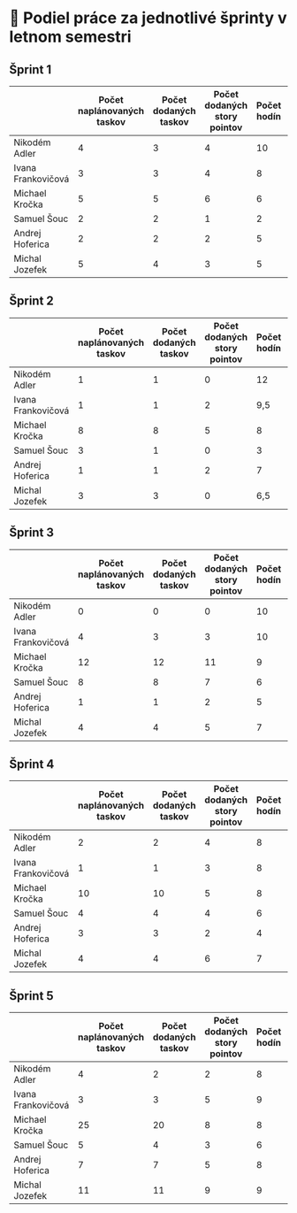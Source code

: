 # 🎒 Podiel práce za jednotlivé šprinty v letnom semestri
## Šprint 1
|                    | **Počet naplánovaných taskov** | **Počet dodaných taskov**  | **Počet dodaných story pointov** | **Počet hodín** |	**Percentá** |
|--------------------|--------------------------------|----------------------------|----------------------------------|-----------------|----------------|
| Nikodém Adler	     | 4                              | 3	                       | 4	                              | 10              | 20%            |
| Ivana Frankovičová | 3	                          | 3	                       | 4	                              | 8               | 20%            |
| Michael Kročka     | 5	                          | 5                          | 6                                | 6               | 30%            |
| Samuel Šouc        | 2	                          | 2	                       | 1                                | 2               | 5%             |
| Andrej Hoferica	 | 2                              | 2	                       | 2                      	      | 5               | 10%            |
| Michal Jozefek     | 5	                          | 4                          | 3                                | 5               | 15%            |

## Šprint 2
|                    | **Počet naplánovaných taskov** | **Počet dodaných taskov**  | **Počet dodaných story pointov** | **Počet hodín** |	**Percentá** |
|--------------------|--------------------------------|----------------------------|----------------------------------|-----------------|----------------|
| Nikodém Adler	     | 1                              | 1	                       | 0	                              | 12              | 0%             |
| Ivana Frankovičová | 1                              | 1	                       | 2	                              | 9,5             | 22,22%         |
| Michael Kročka     | 8                              | 8                          | 5                                | 8               | 55,55%         |
| Samuel Šouc        | 3                              | 1	                       | 0                                | 3               | 0%             |
| Andrej Hoferica	 | 1                              | 1	                       | 2                   	          | 7               | 22,22%         |
| Michal Jozefek     | 3                              | 3                          | 0                                | 6,5             | 0%             |

## Šprint 3
|                    | **Počet naplánovaných taskov** | **Počet dodaných taskov**  | **Počet dodaných story pointov** | **Počet hodín** |	**Percentá** |
|--------------------|--------------------------------|----------------------------|----------------------------------|-----------------|----------------|
| Nikodém Adler	     | 0                              | 0	                       | 0	                              | 10              | 0%             |
| Ivana Frankovičová | 4	                          | 3	                       | 3	                              | 10              | 10,71%         |
| Michael Kročka     | 12	                          | 12                         | 11                               | 9               | 39,28%         |
| Samuel Šouc        | 8	                          | 8	                       | 7                                | 6               | 25%            |
| Andrej Hoferica	 | 1                              | 1	                       | 2                      	      | 5               | 7,14%          |
| Michal Jozefek     | 4	                          | 4                          | 5                                | 7               | 17,85%         |

## Šprint 4
|                    | **Počet naplánovaných taskov** | **Počet dodaných taskov**  | **Počet dodaných story pointov** | **Počet hodín** |	**Percentá** |
|--------------------|--------------------------------|----------------------------|----------------------------------|-----------------|----------------|
| Nikodém Adler	     | 2                              | 2	                       | 4	                              | 8               | 16,66%         |
| Ivana Frankovičová | 1	                          | 1	                       | 3	                              | 8               | 12,5%          |
| Michael Kročka     | 10	                          | 10                         | 5                                | 8               | 20,83%         |
| Samuel Šouc        | 4	                          | 4	                       | 4                                | 6               | 16,66%         |
| Andrej Hoferica	 | 3                              | 3	                       | 2                      	      | 4               | 8,33%          |
| Michal Jozefek     | 4	                          | 4                          | 6                                | 7               | 25%            |

## Šprint 5
|                    | **Počet naplánovaných taskov** | **Počet dodaných taskov**  | **Počet dodaných story pointov** | **Počet hodín** |	**Percentá** |
|--------------------|--------------------------------|----------------------------|----------------------------------|-----------------|----------------|
| Nikodém Adler	     | 4                              | 2	                       | 2	                              | 8               | 6,25%          |
| Ivana Frankovičová | 3	                          | 3	                       | 5	                              | 9               | 15,6%          |
| Michael Kročka     | 25	                          | 20                         | 8                                | 8               | 25%            |
| Samuel Šouc        | 5	                          | 4	                       | 3                                | 6               | 9,37%          |
| Andrej Hoferica	 | 7                              | 7	                       | 5                      	      | 8               | 15,6%          |
| Michal Jozefek     | 11	                          | 11                         | 9                                | 9               | 28,12%         |